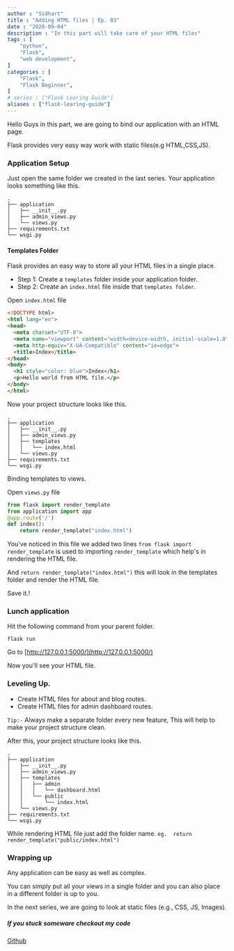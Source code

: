 ```yaml
---
author : "Sidhart"
title : "Adding HTML files | Ep. 03"
date : "2020-09-04"
description : "In this part will take care of your HTML files"
tags : [
    "python",
    "Flask",
    "web development",
]
categories : [
    "Flask",
    "Flask Beginner",
]
# series : ["Flask Learing Guide"]
aliases : ["flask-learing-guide"]
---
```


Hello Guys
in this part, we are going to bind our application with an HTML page.
<!--more-->

Flask provides very easy way work with static files(e.g HTML,CSS,JS).

### Application Setup

Just open the same folder we created in the last series. Your application looks something like this.
```
.
├── application
│   ├── __init__.py
│   ├── admin_views.py
│   └── views.py
├── requirements.txt
└── wsgi.py
```

#### Templates Folder

Flask provides an easy way to store all your HTML files in a single place.

- Step 1: Create a ```templates``` folder inside your application folder.
- Step 2: Create an ```index.html``` file inside that ```templates folder```.

Open ```index.html``` file
```html
<!DOCTYPE html>
<html lang="en">
<head>
  <meta charset="UTF-8">
  <meta name="viewport" content="width=device-width, initial-scale=1.0">
  <meta http-equiv="X-UA-Compatible" content="ie=edge">
  <title>Index</title>
</head>
<body>
  <h1 style="color: blue">Index</h1>
  <p>Hello world from HTML file.</p>
</body>
</html>
```

Now your project structure looks like this.
```
.
├── application
│   ├── __init__.py
│   ├── admin_views.py
│   ├── templates
│   │   └── index.html
│   └── views.py
├── requirements.txt
└── wsgi.py
```
Binding templates to views.

Open ```views.py``` file
```python
from flask import render_template
from application import app
@app.route('/')
def index():
    return render_template("index.html")
```

You've noticed in this file we added two lines 
```from flask import render_template``` is used to importing ```render_template``` which help's in rendering the HTML file.

And ```return render_template("index.html")``` this will look in the templates folder and render the HTML file.

Save it.!

### Lunch application

Hit the following command from your parent folder.

```flask run ```

Go to [http://127.0.0.1:5000/](http://127.0.0.1:5000/)

Now you'll see your HTML file.


### Leveling Up.

- Create HTML files for about and blog routes.
- Create HTML files for admin dashboard routes.

```Tip:-``` Always make a separate folder every new feature, This will help to make your project structure clean.

After this, your project structure looks like this.
```
.
├── application
│   ├── __init__.py
│   ├── admin_views.py
│   ├── templates
│   │   ├── admin
│   │   │   └── dashboard.html
│   │   └── public
│   │       └── index.html
│   └── views.py
├── requirements.txt
└── wsgi.py
```


While rendering HTML file just add the folder name.
```eg.  return render_template("public/index.html")```

### Wrapping up
Any application can be easy as well as complex.

You can simply put all your views in a single folder and you can also place in a different folder is up to you.

In the next series, we are going to look at static files (e.g., CSS, JS, Images).


##### If you stuck someware checkout my code
[Github](https://github.com/Apex1000/flask-blog)